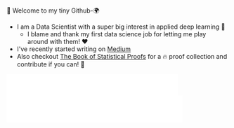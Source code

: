 👋 Welcome to my tiny Github-🌍

- I am a Data Scientist with a super big interest in applied deep learning 🎢 
  - I blame and thank my first data science job for letting me play around with them! :heart:
- I've recently started writing on [Medium](https://medium.com/@majapavlo)
- Also checkout [The Book of Statistical Proofs](https://statproofbook.github.io/P/norm-cdf) for a 🔥 proof collection and contribute if you can! 👀

<img align="left" width="390" alt="🌱" src="https://github.com/majapavlo/majapavlo/blob/e84ebcb207eb5829958d13c6051398518381451b/achievements.svg">
<img align="left" width="400" alt="💞️" src="https://github.com/majapavlo/majapavlo/blob/e84ebcb207eb5829958d13c6051398518381451b/metrics.plugin.topics.icons.svg">

<!---
- I'm interested in applied deep learning 🎢
- 👀 I’m interested in ...
- 🌱 I’m currently learning ...
- 💞️ I’m looking to collaborate on ...
- 📫 How to reach me ..
ma-pavlo/ma-pavlo is a ✨ special ✨ repository because its `README.md` (this file) appears on your GitHub profile.
You can click the Preview link to take a look at your changes.
--->
